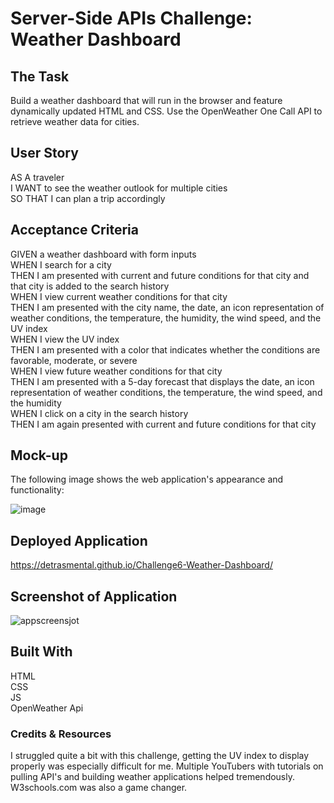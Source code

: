 # Server-Side APIs Challenge: Weather Dashboard

## The Task 
Build a weather dashboard that will run in the browser and feature dynamically updated HTML and CSS.
Use the OpenWeather One Call API to retrieve weather data for cities. 

## User Story

AS A traveler  
I WANT to see the weather outlook for multiple cities  
SO THAT I can plan a trip accordingly

## Acceptance Criteria
GIVEN a weather dashboard with form inputs  
WHEN I search for a city  
THEN I am presented with current and future conditions for that city and that city is added to the search history  
WHEN I view current weather conditions for that city  
THEN I am presented with the city name, the date, an icon representation of weather conditions, the temperature, the humidity, the wind speed, and the UV index  
WHEN I view the UV index  
THEN I am presented with a color that indicates whether the conditions are favorable, moderate, or severe  
WHEN I view future weather conditions for that city  
THEN I am presented with a 5-day forecast that displays the date, an icon representation of weather conditions, the temperature, the wind speed, and the humidity  
WHEN I click on a city in the search history  
THEN I am again presented with current and future conditions for that city  

## Mock-up
The following image shows the web application's appearance and functionality:

![image](https://user-images.githubusercontent.com/85942489/135724141-274b7451-4196-476f-b399-0356a09e7409.png)


## Deployed Application
https://detrasmental.github.io/Challenge6-Weather-Dashboard/

## Screenshot of Application
![appscreensjot](https://user-images.githubusercontent.com/85942489/135769581-2fdbd3c4-262a-4fce-93e5-849fa3353e32.JPG)


## Built With
HTML  
CSS  
JS  
OpenWeather Api  

### Credits & Resources
I struggled quite a bit with this challenge, getting the UV index to display properly was especially difficult for me. Multiple YouTubers with tutorials on pulling API's and building weather applications helped tremendously. W3schools.com was also a game changer. 
